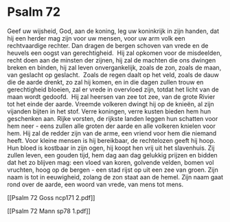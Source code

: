 # Psalm 72
Geef uw wijsheid, God, aan de koning,
leg uw koninkrijk in zijn handen,
dat hij een herder mag zijn voor uw mensen,
voor uw arm volk een rechtvaardige rechter.
Dan dragen de bergen schoven van vrede
en de heuvels een oogst van gerechtigheid.
​
Hij zal opkomen voor de misdeelden,
recht doen aan de minsten der zijnen,
hij zal de machten die ons dwingen
breken en binden, hij zal leven
onvergankelijk, zoals de zon,
zoals de maan, van geslacht op geslacht.
​
Zoals de regen daalt op het veld,
zoals de dauw die de aarde drenkt,
zo zal hij komen, en in die dagen
zullen trouw en gerechtigheid bloeien,
zal er vrede in overvloed zijn,
totdat het licht van de maan wordt gedoofd.
​
Hij zal heersen van zee tot zee,
van de grote Rivier tot het einde der aarde.
Vreemde volkeren dwingt hij op de knieën,
al zijn vijanden bijten in het stof.
Verre koningen, verre kusten
bieden hem hun geschenken aan.
Rijke vorsten, de rijkste landen
leggen hun schatten voor hem neer -
eens zullen alle groten der aarde
en alle volkeren knielen voor hem.
Hij zal de redder zijn van de arme,
een vriend voor hem die niemand heeft.
Voor kleine mensen is hij bereikbaar,
de rechtelozen geeft hij hoop.
Hun bloed is kostbaar in zijn ogen,
hij koopt hen vrij uit het slavenhuis.
Zij zullen leven, een gouden tijd,
hem dag aan dag gelukkig prijzen
en bidden dat het zo blijven mag:
een vloed van koren, golvende velden,
bomen vol vruchten, hoog op de bergen -
een stad rijst op uit een zee van groen.
Zijn naam is tot in eeuwigheid,
zolang de zon staat aan de hemel.
Zijn naam gaat rond over de aarde,
een woord van vrede, van mens tot mens.

[[Psalm 72 Goss ncp171 2.pdf]]

[[Psalm 72 Mann sp78 1.pdf]]